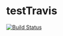 # testTravis

[![Build Status](https://travis-ci.org/RandInaim/testTravis.svg?branch=testBranch)](https://travis-ci.org/RandInaim/testTravis)
